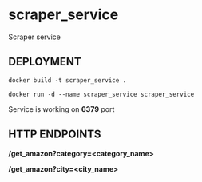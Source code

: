 # scraper_service
Scraper service


## DEPLOYMENT
```docker build -t scraper_service .```

```docker run -d --name scraper_service scraper_service```

Service is working on **6379** port

## HTTP ENDPOINTS
**/get_amazon?category=<category_name>**

**/get_amazon?city=<city_name>**
